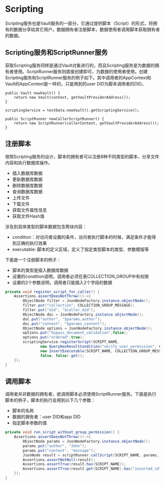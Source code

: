 # Scripting

Scripting服务也是Vault服务的一部分，它通过提供脚本（Script）的形式，将拥有的数据分享给其它用户。数据拥有者注册脚本，数据使用者调用脚本获取拥有者的数据。

## Scripting服务和ScriptRunner服务

获取Scripting服务同样是通过Vault对象进行的，而且Scripting服务是为数据的拥有者使用。ScriptRunner服务则直接创建即可，为数据的使用者使用。创建Scripting服务和ScriptRunner服务的例子如下。其中调用者的AppContext和Vault的AppContext是一样的，只是用到的user DID为脚本调用者的DID。

```shell
public Vault newVault() {
    return new Vault(context, getVaultProviderAddress());
}

scriptingService = testData.newVault().getScriptingService();

public ScriptRunner newCallerScriptRunner() {
    return new ScriptRunner(callerContext, getVaultProviderAddress());
}
```

## 注册脚本

按照Scripting服务的设计，脚本的拥有者可以注册8种不同类型的脚本，分享文件内容和执行数据库操作。

- 插入数据库数据
- 更新数据库数据
- 删除数据库数据
- 查询数据库数据
- 上传文件
- 下载文件
- 获取文件属性信息
- 获取文件Hash值

涉及到具体类型的脚本数据包含两块内容：

- condition：对访问者设置的条件，访问者执行脚本的时候，满足条件才能得到正确的执行效果
- executable: 脚本的定义区域，定义了指定类型脚本的类型、参数模版等

下面是一个注册脚本的例子：

- 脚本的类型是插入数据库数据
- 设置的condition说明，调用者必须在表COLLECTION_GROUP中有权限
- 设置的2个参数说明，调用者只能插入2个字段的数据

```java
private void register_script_for_caller() {
    Assertions.assertDoesNotThrow(()->{
        ObjectNode filter = JsonNodeFactory.instance.objectNode();
        filter.put("collection", COLLECTION_GROUP_MESSAGE);
        filter.put("did", "$caller_did");
        ObjectNode doc = JsonNodeFactory.instance.objectNode();
        doc.put("author", "$params.author");
        doc.put("content", "$params.content");
        ObjectNode options = JsonNodeFactory.instance.objectNode();
        options.put("bypass_document_validation",false);
        options.put("ordered",true);
        scriptingService.registerScript(SCRIPT_NAME,
                new QueryHasResultCondition("verify_user_permission", COLLECTION_GROUP, filter),
                new InsertExecutable(SCRIPT_NAME, COLLECTION_GROUP_MESSAGE, doc, options),
                false, false).get();
    });
}
```

## 调用脚本

调用者并非数据的拥有者，欲调用脚本必须使用ScriptRunner服务。下面是执行脚本的例子，脚本的执行会用到以下几个参数：

- 脚本的名称
- 数据的拥有者：user DID和app DID
- 指定脚本参数的值

```java
private void run_script_without_group_permission() {
    Assertions.assertDoesNotThrow(()->{
        ObjectNode params = JsonNodeFactory.instance.objectNode();
        params.put("author", "John");
        params.put("content", "message");
        JsonNode result = scriptRunner.callScript(SCRIPT_NAME, params, targetDid, appDid, JsonNode.class).get();
        Assertions.assertNotNull(result);
        Assertions.assertTrue(result.has(SCRIPT_NAME));
        Assertions.assertTrue(result.get(SCRIPT_NAME).has("inserted_id"));
    });
}
```
